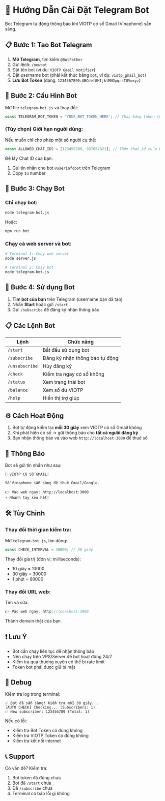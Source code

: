 # 🤖 Hướng Dẫn Cài Đặt Telegram Bot

Bot Telegram tự động thông báo khi VIOTP có số Gmail (Vinaphone) sẵn sàng.

## 📋 Bước 1: Tạo Bot Telegram

1. **Mở Telegram**, tìm kiếm `@BotFather`
2. Gửi lệnh: `/newbot`
3. Đặt tên bot (ví dụ: `VIOTP Gmail Notifier`)
4. Đặt username bot (phải kết thúc bằng `bot`, ví dụ: `viotp_gmail_bot`)
5. **Lưu Bot Token** (dạng: `1234567890:ABCdefGHIjklMNOpqrsTUVwxyz`)

## 🔧 Bước 2: Cấu Hình Bot

Mở file `telegram-bot.js` và thay đổi:

```javascript
const TELEGRAM_BOT_TOKEN = 'YOUR_BOT_TOKEN_HERE'; // Thay bằng token từ BotFather
```

### (Tùy chọn) Giới hạn người dùng:

Nếu muốn chỉ cho phép một số người cụ thể:

```javascript
const ALLOWED_CHAT_IDS = [123456789, 987654321]; // Thêm chat_id của bạn
```

Để lấy Chat ID của bạn:
1. Gửi tin nhắn cho bot `@userinfobot` trên Telegram
2. Copy `Id` number

## 🚀 Bước 3: Chạy Bot

### Chỉ chạy bot:
```bash
node telegram-bot.js
```

Hoặc:
```bash
npm run bot
```

### Chạy cả web server và bot:
```bash
# Terminal 1: Chạy web server
node server.js

# Terminal 2: Chạy bot
node telegram-bot.js
```

## 📱 Bước 4: Sử dụng Bot

1. **Tìm bot của bạn** trên Telegram (username bạn đã tạo)
2. Nhấn **Start** hoặc gửi `/start`
3. Gửi `/subscribe` để đăng ký nhận thông báo

## 📋 Các Lệnh Bot

| Lệnh | Chức năng |
|------|-----------|
| `/start` | Bắt đầu sử dụng bot |
| `/subscribe` | Đăng ký nhận thông báo tự động |
| `/unsubscribe` | Hủy đăng ký |
| `/check` | Kiểm tra ngay có số không |
| `/status` | Xem trạng thái bot |
| `/balance` | Xem số dư VIOTP |
| `/help` | Hiển thị trợ giúp |

## ⚙️ Cách Hoạt Động

1. Bot tự động kiểm tra **mỗi 30 giây** xem VIOTP có số Gmail không
2. Khi phát hiện có số → gửi thông báo cho **tất cả người đăng ký**
3. Bạn nhận thông báo và vào web `http://localhost:3000` để thuê số

## 🔔 Thông Báo

Bot sẽ gửi tin nhắn như sau:

```
🎉 VIOTP CÓ SỐ GMAIL!

Số Vinaphone sẵn sàng để thuê Gmail/Google.

👉 Vào web ngay: http://localhost:3000
⚡️ Nhanh tay kẻo hết!
```

## 🛠️ Tùy Chỉnh

### Thay đổi thời gian kiểm tra:

Mở `telegram-bot.js`, tìm dòng:

```javascript
const CHECK_INTERVAL = 30000; // 30 giây
```

Thay đổi giá trị (đơn vị: milliseconds):
- 10 giây = 10000
- 30 giây = 30000
- 1 phút = 60000

### Thay đổi URL web:

Tìm và sửa:
```javascript
👉 Vào web ngay: http://localhost:3000
```

Thành domain thật của bạn.

## ❗ Lưu Ý

- Bot cần chạy liên tục để nhận thông báo
- Nên chạy trên VPS/Server để bot hoạt động 24/7
- Kiểm tra quá thường xuyên có thể bị rate limit
- Token bot phải được giữ bí mật

## 🐛 Debug

Kiểm tra log trong terminal:
```
✅ Bot đã sẵn sàng! Kiểm tra mỗi 30 giây...
[AUTO CHECK] Checking... (Subscribers: 1)
✅ New subscriber: 123456789 (Total: 1)
```

Nếu có lỗi:
- Kiểm tra Bot Token có đúng không
- Kiểm tra VIOTP Token có đúng không
- Kiểm tra kết nối internet

## 📞 Support

Có vấn đề? Kiểm tra:
1. Bot token đã đúng chưa
2. Bot đã `/start` chưa
3. Đã `/subscribe` chưa
4. Terminal có báo lỗi gì không

